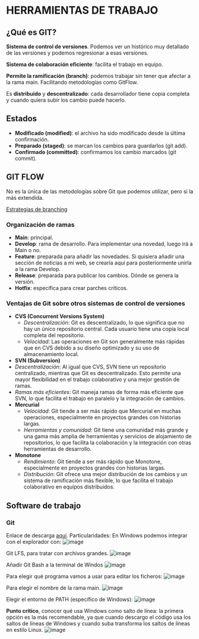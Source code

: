 # HERRAMIENTAS DE TRABAJO
## ¿Qué es GIT?

**Sistema de control de versiones**. Podemos ver un histórico muy detallado de las versiones y podemos regresionar a esas versiones.

**Sistema de colaboración eficiente**: facilita el trabajo en equipo.

**Permite la ramificación (branch)**: podemos trabajar sin tener que afectar a la rama main. Facilitando metodologías como GitFlow.

Es **distribuido** y **descentralizado**: cada desarrollador tiene copia completa y cuando quiera subir los cambio puede hacerlo.
## Estados
* **Modificado (modified)**: el archivo ha sido modificado desde la última confirmación.
* **Preparado (staged)**: se marcan los cambios para guardarlos (git add).
* **Confirmado (committed)**: confirmamos los cambio marcados (git commit).
## GIT FLOW
No es la única de las metodologías sobre Git que podemos utilizar, pero si la más extendida.

[Estrategias de branching](https://openwebinars.net/blog/estrategias-de-branching-gitflow-gitlab-flow-oneflow-github-flow/)

### Organización de ramas
* **Main**: principal.
*	**Develop**: rama de desarrollo. Para implementar una novedad, luego irá a Main o no.
*	**Feature**: preparada para añadir las novedades. Si quisiera añadir una sección de noticias a mi web, se crearía aquí para posteriormente unirla a la rama Develop.
* **Release**: preparada para publicar los cambios. Dónde se genera la versión.
*	**Hotfix**: específica para crear parches críticos.
### Ventajas de Git sobre otros sistemas de control de versiones
* **CVS (Concurrent Versions System)**
  * *Descentralización*: Git es descentralizado, lo que significa que no hay un único repositorio central. Cada usuario tiene una copia local completa del repositorio.
  * *Velocidad*: Las operaciones en Git son generalmente más rápidas que en CVS debido a su diseño optimizado y su uso de almacenamiento local.
*	**SVN (Subversion)**
  * *Descentralización*: Al igual que CVS, SVN tiene un repositorio centralizado, mientras que Git es descentralizado. Esto permite una mayor flexibilidad en el trabajo colaborativo y una mejor gestión de ramas.
  * *Ramas más eficientes*: Git maneja ramas de forma más eficiente que SVN, lo que facilita el trabajo en paralelo y la integración de cambios.
* **Mercurial**
  * *Velocidad*: Git tiende a ser más rápido que Mercurial en muchas operaciones, especialmente en proyectos grandes con historias largas.
  * *Herramientas y comunidad*: Git tiene una comunidad más grande y una gama más amplia de herramientas y servicios de alojamiento de repositorios, lo que facilita la colaboración y la integración con otras herramientas de desarrollo.
* **Monotone**
  * *Rendimiento*: Git tiende a ser más rápido que Monotone, especialmente en proyectos grandes con historias largas.
  * *Distribución*: Git ofrece una mejor distribución de los cambios y un sistema de ramificación más flexible, lo que facilita el trabajo colaborativo en equipos distribuidos.
## Software de trabajo
### Git
Enlace de descarga [aquí](https://git-scm.com/).
Particularidades:
En Windows podemos integrar con el explorador con:
![image](https://github.com/eguirod/git/assets/71733548/1967ebb3-b768-4173-bee0-ef84940d7025)

Git LFS, para tratar con archivos grandes. 
![image](https://github.com/eguirod/git/assets/71733548/4a6b152e-7d96-4d95-8f60-1b9cfbab3eee)

Añadir Git Bash a la terminal de Windos 
![image](https://github.com/eguirod/git/assets/71733548/d9705826-0b06-4ad4-b042-f0f5245bd511)

Para elegir qué programa vamos a usar para editar los ficheros: 
![image](https://github.com/eguirod/git/assets/71733548/338cd8de-6e62-4e49-b3be-d955c95eeeef)

Para elegir el nombre de la rama main. 
![image](https://github.com/eguirod/git/assets/71733548/768c2e20-07c0-4304-aa1f-34a3a10c1774)

Elegir el entorno de PATH (específico de Windows): 
![image](https://github.com/eguirod/git/assets/71733548/bfff0921-eadb-4ea5-9bcc-335da0af2ba4)

**Punto crítico**, conocer qué usa Windows como salto de línea: la primera opción es la más recomendable, ya que cuando descargo el código usa los saltos de líneas de Windows y cuando suba transforma los saltos de líneas en estilo Linux. 
![image](https://github.com/eguirod/git/assets/71733548/c155c5ad-a023-450c-82db-dc15c91e5e75)
